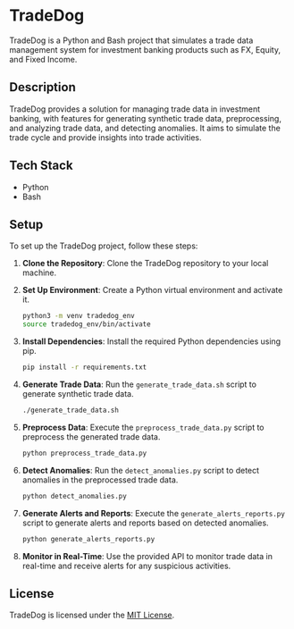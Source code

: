 # TradeDog

TradeDog is a Python and Bash project that simulates a trade data management system for investment banking products such as FX, Equity, and Fixed Income.

## Description

TradeDog provides a solution for managing trade data in investment banking, with features for generating synthetic trade data, preprocessing, and analyzing trade data, and detecting anomalies. It aims to simulate the trade cycle and provide insights into trade activities.

## Tech Stack

- Python
- Bash

## Setup

To set up the TradeDog project, follow these steps:

1. **Clone the Repository**: Clone the TradeDog repository to your local machine.

2. **Set Up Environment**: Create a Python virtual environment and activate it.

   ```bash
   python3 -m venv tradedog_env
   source tradedog_env/bin/activate
   ```

3. **Install Dependencies**: Install the required Python dependencies using pip.

   ```bash
   pip install -r requirements.txt
   ```

4. **Generate Trade Data**: Run the `generate_trade_data.sh` script to generate synthetic trade data.

   ```bash
   ./generate_trade_data.sh
   ```

5. **Preprocess Data**: Execute the `preprocess_trade_data.py` script to preprocess the generated trade data.

   ```bash
   python preprocess_trade_data.py
   ```

6. **Detect Anomalies**: Run the `detect_anomalies.py` script to detect anomalies in the preprocessed trade data.

   ```bash
   python detect_anomalies.py
   ```

7. **Generate Alerts and Reports**: Execute the `generate_alerts_reports.py` script to generate alerts and reports based on detected anomalies.

   ```bash
   python generate_alerts_reports.py
   ```

8. **Monitor in Real-Time**: Use the provided API to monitor trade data in real-time and receive alerts for any suspicious activities.

## License

TradeDog is licensed under the [MIT License](LICENSE).
